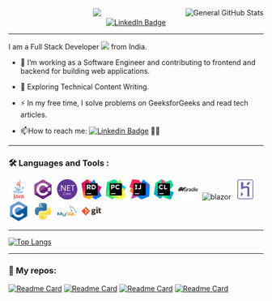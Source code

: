 <div id="header" align="center">
<img alt="General GitHub Stats" src="https://github-readme-stats.vercel.app/api?username=nimrod46&show_icons=true&theme=merko&hide=contribs" align="right" />
  
  <img src="https://media.giphy.com/media/vzO0Vc8b2VBLi/giphy.gif" width="220"/>
</div>





<div id="badges" align="center">
  <a href="https://www.linkedin.com/in/nimrod-m-b308b4122">
    <img src="https://img.shields.io/badge/LinkedIn-blue?style=for-the-badge&logo=linkedin&logoColor=white" alt="LinkedIn Badge"/>
  </a>
</div>
<!--

<div id="counter" align="center">
  <img src="https://komarev.com/ghpvc/?username=nimrod46&style=flat-square&color=blue" alt=""/>
</div>
-->

---
I am a Full Stack Developer <img src="https://media.giphy.com/media/WUlplcMpOCEmTGBtBW/giphy.gif" width="30"> from India.
- :telescope: I’m working as a Software Engineer and contributing to frontend and backend for building web applications.

- :seedling: Exploring Technical Content Writing.

- :zap: In my free time, I solve problems on GeeksforGeeks and read tech articles.

- :mailbox:How to reach me: [![Linkedin Badge](https://img.shields.io/badge/-LinkedIn-blue?style=flat&logo=Linkedin&logoColor=white)](https://www.linkedin.com/in/nimrod-m-b308b4122)
:man_technologist:

---

### :hammer_and_wrench: Languages and Tools :
<div>
  <img src="https://github.com/devicons/devicon/blob/master/icons/java/java-original-wordmark.svg" title="Java" alt="Java" width="40" height="40"/>&nbsp;
  <img src="https://github.com/devicons/devicon/blob/master/icons/csharp/csharp-original.svg" title="Csharp" alt="C#" width="40" height="40"/>&nbsp;
  <img src="https://github.com/devicons/devicon/blob/master/icons/dotnetcore/dotnetcore-original.svg" title="dotnetcore" alt="dotnetcore" width="40" height="40"/>&nbsp;
  <img src="https://github.com/Kek5chen/devicon/blob/develop/icons/rider/rider-original.svg" title="rider" alt="rider" width="40" height="40"/>&nbsp;
  <img src="https://github.com/Kek5chen/devicon/blob/jetbrains-icons/icons/pycharm/pycharm-original.svg" title="pycharm" alt="pycharm" width="40" height="40"/>&nbsp;
  <img src="https://github.com/Kek5chen/devicon/blob/jetbrains-icons/icons/intellij/intellij-original.svg" title="intellij" alt="intellij" width="40" height="40"/>&nbsp;
  <img src="https://github.com/Kek5chen/devicon/blob/develop/icons/clion/clion-original.svg" title="clion" alt="clion" width="40" height="40"/>&nbsp;
  <img src="https://github.com/devicons/devicon/blob/master/icons/gradle/gradle-plain-wordmark.svg" title="gradle" alt="gradle" width="40" height="40"/>&nbsp;
  <img src="https://user-images.githubusercontent.com/58300181/118833035-09ee3a00-b8b9-11eb-95de-ee6e69e2f510.png" title="blazor" alt="blazor" width="40" height="40"/>&nbsp;
  <img src="https://github.com/devicons/devicon/blob/develop/icons/heroku/heroku-original.svg" title="heroku" alt="heroku" width="40" height="40"/>&nbsp;
  <img src="https://github.com/devicons/devicon/blob/master/icons/c/c-original.svg" title="heroku" alt="heroku" width="40" height="40"/>&nbsp;
  <img src="https://github.com/devicons/devicon/blob/master/icons/python/python-original.svg" title="heroku" alt="heroku" width="40" height="40"/>&nbsp;
  <img src="https://github.com/devicons/devicon/blob/master/icons/mysql/mysql-original-wordmark.svg" title="MySQL" alt="MySQL" width="40" height="40"/>&nbsp;
  <img src="https://github.com/devicons/devicon/blob/master/icons/git/git-original-wordmark.svg" title="Git" alt="Git" width="40" height="40"/>&nbsp;
</div>


---
<!--

[![GitHub Streak](http://github-readme-streak-stats.herokuapp.com?user=nimrod46&theme=dark&date_format=j%20M%5B%20Y%5D)](https://git.io/streak-stats)
-->

[![Top Langs](https://github-readme-stats.vercel.app/api/top-langs/?username=nimrod46&layout=compact&theme=vision-friendly-dark&langs_count=4)](https://github.com/anuraghazra/github-readme-stats)

---
### 💼 My repos:
[![Readme Card](https://github-readme-stats.vercel.app/api/pin/?username=OnyxTronix2231&repo=OnyxTronix-Scout-Application&theme=synthwave)](https://github.com/OnyxTronix2231/OnyxTronix-Scout-Application)
[![Readme Card](https://github-readme-stats.vercel.app/api/pin/?username=nimrod46&repo=Data-Structures-and-Algorithms&theme=synthwave)](https://github.com/nimrod46/Data-Structures-and-Algorithms)
[![Readme Card](https://github-readme-stats.vercel.app/api/pin/?username=nimrod46&repo=NetworkBehavior&theme=synthwave)](https://github.com/nimrod46/NetworkBehavior)
[![Readme Card](https://github-readme-stats.vercel.app/api/pin/?username=nimrod46&repo=RPGMultiplayerGame&theme=synthwave)](https://github.com/nimrod46/RPGMultiplayerGame)




<!--
**nimrod46/nimrod46** is a ✨ _special_ ✨ repository because its `README.md` (this file) appears on your GitHub profile.

Here are some ideas to get you started:

- 🔭 I’m currently working on ...
- 🌱 I’m currently learning ...
- 👯 I’m looking to collaborate on ...
- 🤔 I’m looking for help with ...
- 💬 Ask me about ...
- 📫 How to reach me: ...
- 😄 Pronouns: ...
- ⚡ Fun fact: ...
-->
